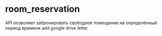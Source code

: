 # room_reservation
API позволяет забронировать свободное помещение на определённый период времени
add google drive letter
